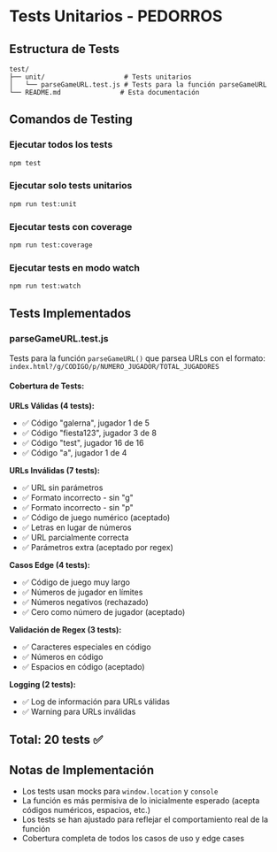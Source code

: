# Tests Unitarios - PEDORROS

## Estructura de Tests

```
test/
├── unit/                    # Tests unitarios
│   └── parseGameURL.test.js # Tests para la función parseGameURL
└── README.md               # Esta documentación
```

## Comandos de Testing

### Ejecutar todos los tests
```bash
npm test
```

### Ejecutar solo tests unitarios
```bash
npm run test:unit
```

### Ejecutar tests con coverage
```bash
npm run test:coverage
```

### Ejecutar tests en modo watch
```bash
npm run test:watch
```

## Tests Implementados

### parseGameURL.test.js

Tests para la función `parseGameURL()` que parsea URLs con el formato:
`index.html?/g/CODIGO/p/NUMERO_JUGADOR/TOTAL_JUGADORES`

#### Cobertura de Tests:

**URLs Válidas (4 tests):**
- ✅ Código "galerna", jugador 1 de 5
- ✅ Código "fiesta123", jugador 3 de 8  
- ✅ Código "test", jugador 16 de 16
- ✅ Código "a", jugador 1 de 4

**URLs Inválidas (7 tests):**
- ✅ URL sin parámetros
- ✅ Formato incorrecto - sin "g"
- ✅ Formato incorrecto - sin "p"
- ✅ Código de juego numérico (aceptado)
- ✅ Letras en lugar de números
- ✅ URL parcialmente correcta
- ✅ Parámetros extra (aceptado por regex)

**Casos Edge (4 tests):**
- ✅ Código de juego muy largo
- ✅ Números de jugador en límites
- ✅ Números negativos (rechazado)
- ✅ Cero como número de jugador (aceptado)

**Validación de Regex (3 tests):**
- ✅ Caracteres especiales en código
- ✅ Números en código
- ✅ Espacios en código (aceptado)

**Logging (2 tests):**
- ✅ Log de información para URLs válidas
- ✅ Warning para URLs inválidas

## Total: 20 tests ✅

## Notas de Implementación

- Los tests usan mocks para `window.location` y `console`
- La función es más permisiva de lo inicialmente esperado (acepta códigos numéricos, espacios, etc.)
- Los tests se han ajustado para reflejar el comportamiento real de la función
- Cobertura completa de todos los casos de uso y edge cases
